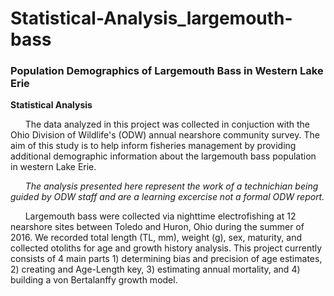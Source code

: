# Statistical-Analysis_largemouth-bass

### Population Demographics of Largemouth Bass in Western Lake Erie

**Statistical Analysis**

&nbsp;&nbsp;&nbsp;&nbsp;&nbsp; The data analyzed in this project was collected in conjuction with the Ohio Division of Wildlife's (ODW) annual nearshore community survey. The aim of this study is to help inform fisheries management by providing additional demographic information about the largemouth bass population in western Lake Erie. 

&nbsp;&nbsp;&nbsp;&nbsp;&nbsp; *The analysis presented here represent the work of a technichian being guided by ODW staff and are a learning excercise not a formal ODW report.*     

&nbsp;&nbsp;&nbsp;&nbsp;&nbsp; Largemouth bass were collected via nighttime electrofishing at 12 nearshore sites between Toledo and Huron, Ohio during the summer of 2016. We recorded total length (TL, mm), weight (g), sex, maturity, and collected otoliths for age and growth history analysis. This project currently consists of 4 main parts 1) determining bias and precision of age estimates, 2) creating and Age-Length key, 3) estimating annual mortality, and 4) building a von Bertalanffy growth model.
